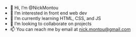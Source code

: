 - 👋 Hi, I’m @NickMontou
- 👀 I’m interested in front end web dev
- 🌱 I’m currently learning HTML, CSS, and JS
- 💞️ I’m looking to collaborate on projects
- 📫 You can reach me by email at nick.montou@gmail.com

<!---
NickMontou/NickMontou is a ✨ special ✨ repository because its `README.md` (this file) appears on your GitHub profile.
You can click the Preview link to take a look at your changes.
--->
